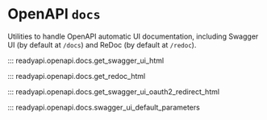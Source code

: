 # OpenAPI `docs`

Utilities to handle OpenAPI automatic UI documentation, including Swagger UI (by default at `/docs`) and ReDoc (by default at `/redoc`).

::: readyapi.openapi.docs.get_swagger_ui_html

::: readyapi.openapi.docs.get_redoc_html

::: readyapi.openapi.docs.get_swagger_ui_oauth2_redirect_html

::: readyapi.openapi.docs.swagger_ui_default_parameters
